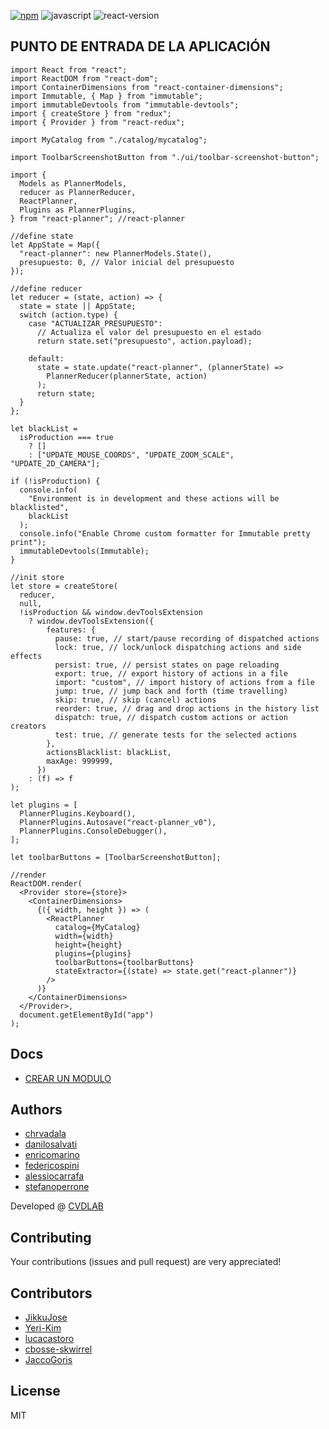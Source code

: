 [![npm][npm_label]][npm_link]
![javascript][js]
![react-version][react_version]

## PUNTO DE ENTRADA DE LA APLICACIÓN

```es6
import React from "react";
import ReactDOM from "react-dom";
import ContainerDimensions from "react-container-dimensions";
import Immutable, { Map } from "immutable";
import immutableDevtools from "immutable-devtools";
import { createStore } from "redux";
import { Provider } from "react-redux";

import MyCatalog from "./catalog/mycatalog";

import ToolbarScreenshotButton from "./ui/toolbar-screenshot-button";

import {
  Models as PlannerModels,
  reducer as PlannerReducer,
  ReactPlanner,
  Plugins as PlannerPlugins,
} from "react-planner"; //react-planner

//define state
let AppState = Map({
  "react-planner": new PlannerModels.State(),
  presupuesto: 0, // Valor inicial del presupuesto
});

//define reducer
let reducer = (state, action) => {
  state = state || AppState;
  switch (action.type) {
    case "ACTUALIZAR_PRESUPUESTO":
      // Actualiza el valor del presupuesto en el estado
      return state.set("presupuesto", action.payload);

    default:
      state = state.update("react-planner", (plannerState) =>
        PlannerReducer(plannerState, action)
      );
      return state;
  }
};

let blackList =
  isProduction === true
    ? []
    : ["UPDATE_MOUSE_COORDS", "UPDATE_ZOOM_SCALE", "UPDATE_2D_CAMERA"];

if (!isProduction) {
  console.info(
    "Environment is in development and these actions will be blacklisted",
    blackList
  );
  console.info("Enable Chrome custom formatter for Immutable pretty print");
  immutableDevtools(Immutable);
}

//init store
let store = createStore(
  reducer,
  null,
  !isProduction && window.devToolsExtension
    ? window.devToolsExtension({
        features: {
          pause: true, // start/pause recording of dispatched actions
          lock: true, // lock/unlock dispatching actions and side effects
          persist: true, // persist states on page reloading
          export: true, // export history of actions in a file
          import: "custom", // import history of actions from a file
          jump: true, // jump back and forth (time travelling)
          skip: true, // skip (cancel) actions
          reorder: true, // drag and drop actions in the history list
          dispatch: true, // dispatch custom actions or action creators
          test: true, // generate tests for the selected actions
        },
        actionsBlacklist: blackList,
        maxAge: 999999,
      })
    : (f) => f
);

let plugins = [
  PlannerPlugins.Keyboard(),
  PlannerPlugins.Autosave("react-planner_v0"),
  PlannerPlugins.ConsoleDebugger(),
];

let toolbarButtons = [ToolbarScreenshotButton];

//render
ReactDOM.render(
  <Provider store={store}>
    <ContainerDimensions>
      {({ width, height }) => (
        <ReactPlanner
          catalog={MyCatalog}
          width={width}
          height={height}
          plugins={plugins}
          toolbarButtons={toolbarButtons}
          stateExtractor={(state) => state.get("react-planner")}
        />
      )}
    </ContainerDimensions>
  </Provider>,
  document.getElementById("app")
);
```

## Docs

- [CREAR UN MODULO](docs/COMO_CREAR_UN_MODULO_PARA_EL_CATALOGO.md)

## Authors

- [chrvadala](https://github.com/chrvadala)
- [danilosalvati](https://github.com/danilosalvati)
- [enricomarino](https://github.com/enricomarino)
- [federicospini](https://github.com/federicospini)
- [alessiocarrafa](https://github.com/alessiocarrafa)
- [stefanoperrone](https://github.com/stefanoperrone)

Developed @ [CVDLAB][cvdlab]

## Contributing

Your contributions (issues and pull request) are very appreciated!

## Contributors

- [JikkuJose](https://github.com/JikkuJose)
- [Yeri-Kim](https://github.com/Yeri-Kim)
- [lucacastoro](https://github.com/lucacastoro)
- [cbosse-skwirrel](https://github.com/cbosse-skwirrel)
- [JaccoGoris](https://github.com/JaccoGoris)

## License

MIT

[react]: https://facebook.github.io/react/
[npm_label]: https://img.shields.io/npm/v/react-planner.svg?maxAge=2592000?style=plastic
[npm_link]: https://www.npmjs.com/package/react-planner
[js]: https://img.shields.io/badge/javascript-ES6-fbde34.svg
[react_version]: https://img.shields.io/badge/react%20version-16.0.0%20or%20later-61dafb.svg
[preview_image]: https://raw.githubusercontent.com/cvdlab/react-planner/master/preview.png
[demo]: https://cvdlab.github.io/react-planner
[cvdlab]: http://cvdlab.org/
